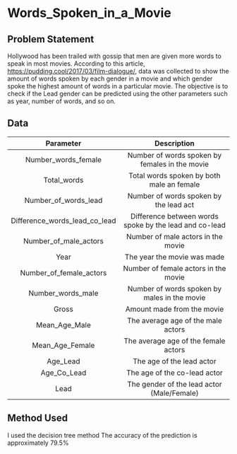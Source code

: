 # Words_Spoken_in_a_Movie

## Problem Statement
Hollywood has been trailed with gossip that men are given more words to speak in most movies. 
According to this article, https://pudding.cool/2017/03/film-dialogue/, data was collected to show the amount of words spoken by each gender in a movie and which gender spoke the highest amount of words in a particular movie.
The objective is to check if the Lead gender can be predicted using the other parameters such as year, number of words, and so on.

## Data
| Parameter          | Description |
| :---:              | :---:       |               
| Number_words_female | Number of words spoken by females in the movie |
| Total_words | Total words spoken by both male an female |
| Number_of_words_lead | Number of words spoken by the lead act|
| Difference_words_lead_co_lead | Difference between words spoke by the lead and co-lead|
| Number_of_male_actors | Number of male actors in the movie |
| Year | The year the movie was made |
| Number_of_female_actors | Number of female actors in the movie |
| Number_words_male | Number of words spoken by males in the movie |
| Gross | Amount made from the movie |
| Mean_Age_Male | The average age of the male actors |
| Mean_Age_Female | The average age of the female actors |
| Age_Lead | The age of the lead actor |
| Age_Co_Lead | The age of the co-lead actor |
| Lead | The gender of the lead actor  (Male/Female)|

## Method Used
I used the decision tree method 
The accuracy of the prediction is approximately 79.5%
